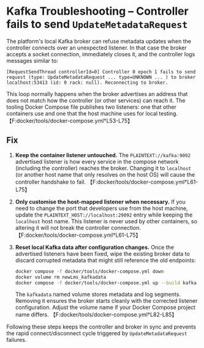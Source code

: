 # Kafka Troubleshooting – Controller fails to send `UpdateMetadataRequest`

The platform's local Kafka broker can refuse metadata updates when the
controller connects over an unexpected listener. In that case the broker
accepts a socket connection, immediately closes it, and the controller logs
messages similar to:

```
[RequestSendThread controllerId=0] Controller 0 epoch 1 fails to send request (type: UpdateMetadataRequest ... type=UNKNOWN ... ) to broker localhost:53413 (id: 0 rack: null). Reconnecting to broker.
```

This loop normally happens when the broker advertises an address that does
not match how the controller (or other services) can reach it. The tooling
Docker Compose file publishes two listeners: one that other containers use
and one that the host machine uses for local testing. 【F:docker/tools/docker-compose.yml†L53-L75】

## Fix

1. **Keep the container listener untouched.**
   The `PLAINTEXT://kafka:9092` advertised listener is how every service in
   the compose network (including the controller) reaches the broker.
   Changing it to `localhost` (or another host name that only resolves on the
   host OS) will cause the controller handshake to fail. 【F:docker/tools/docker-compose.yml†L61-L75】

2. **Only customise the host-mapped listener when necessary.**
   If you need to change the port that developers use from the host machine,
   update the `PLAINTEXT_HOST://localhost:29092` entry while keeping the
   `localhost` host name. This listener is never used by other containers, so
   altering it will not break the controller connection. 【F:docker/tools/docker-compose.yml†L61-L75】

3. **Reset local Kafka data after configuration changes.**
   Once the advertised listeners have been fixed, wipe the existing broker
   data to discard corrupted metadata that might still reference the old
   endpoints:

   ```bash
   docker compose -f docker/tools/docker-compose.yml down
   docker volume rm newLms_kafkadata
   docker compose -f docker/tools/docker-compose.yml up --build kafka
   ```

   The `kafkadata` named volume stores metadata and log segments. Removing it
   ensures the broker starts cleanly with the corrected listener configuration.
   Adjust the volume name if your Docker Compose project name differs. 【F:docker/tools/docker-compose.yml†L82-L85】

Following these steps keeps the controller and broker in sync and prevents the
rapid connect/disconnect cycle triggered by `UpdateMetadataRequest` failures.
